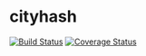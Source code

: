 # cityhash
[![Build Status](https://travis-ci.org/DavidCai1993/cityhash.svg?branch=master)](https://travis-ci.org/DavidCai1993/cityhash)
[![Coverage Status](https://coveralls.io/repos/github/DavidCai1993/cityhash/badge.svg?branch=master)](https://coveralls.io/github/DavidCai1993/cityhash?branch=master)
